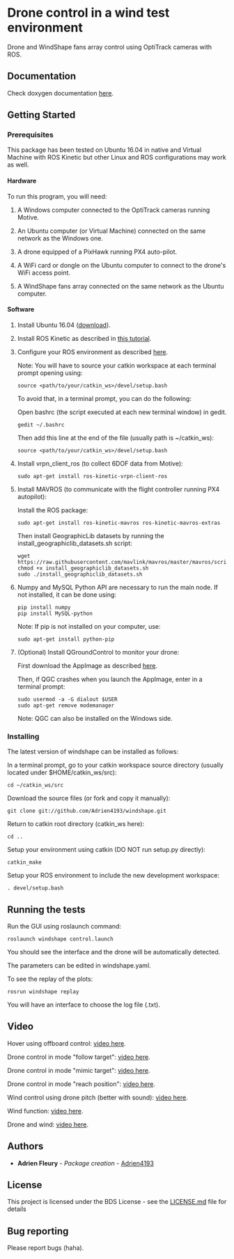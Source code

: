 # Drone control in a wind test environment

Drone and WindShape fans array control using OptiTrack cameras with ROS.

## Documentation

Check doxygen documentation [here](https://adrien4193.github.io/windshape).

## Getting Started

### Prerequisites

This package has been tested on Ubuntu 16.04 in native and Virtual Machine with ROS Kinetic but other Linux and ROS configurations may work as well.

#### Hardware

To run this program, you will need:

1. A Windows computer connected to the OptiTrack cameras running Motive.

2. An Ubuntu computer (or Virtual Machine) connected on the same network as the Windows one.

3. A drone equipped of a PixHawk running PX4 auto-pilot.

4. A WiFi card or dongle on the Ubuntu computer to connect to the drone's WiFi access point.

5. A WindShape fans array connected on the same network as the Ubuntu computer.

#### Software

1. Install Ubuntu 16.04 ([download](http://releases.ubuntu.com/16.04)).

2. Install ROS Kinetic as described in [this tutorial](http://wiki.ros.org/kinetic/Installation/Ubuntu).

3. Configure your ROS environment as described [here](http://wiki.ros.org/ROS/Tutorials/InstallingandConfiguringROSEnvironment).

	Note: You will have to source your catkin workspace at each terminal prompt opening using:
	
	`source <path/to/your/catkin_ws>/devel/setup.bash`
	
	To avoid that, in a terminal prompt, you can do the following:
	
	Open bashrc (the script executed at each new terminal window) in gedit.
	
	`gedit ~/.bashrc`

	Then add this line at the end of the file (usually path is ~/catkin_ws):
	
	`source <path/to/your/catkin_ws>/devel/setup.bash`

4. Install vrpn_client_ros (to collect 6DOF data from Motive):

	`sudo apt-get install ros-kinetic-vrpn-client-ros`

5. Install MAVROS (to communicate with the flight controller running PX4 autopilot):
	
	Install the ROS package:
	
	`sudo apt-get install ros-kinetic-mavros ros-kinetic-mavros-extras`
	
	Then install GeographicLib datasets by running the install_geographiclib_datasets.sh script:

	```
	wget https://raw.githubusercontent.com/mavlink/mavros/master/mavros/scripts/install_geographiclib_datasets.sh
	chmod +x install_geographiclib_datasets.sh
	sudo ./install_geographiclib_datasets.sh
	```

6. Numpy and MySQL Python API are necessary to run the main node. If not installed, it can be done using:

	```
	pip install numpy
	pip install MySQL-python
	```
	
	Note: If pip is not installed on your computer, use:
	
	`sudo apt-get install python-pip`

7. (Optional) Install QGroundControl to monitor your drone:

	First download the AppImage as described [here](https://docs.qgroundcontrol.com/en/getting_started/download_and_install.html).
	
	Then, if QGC crashes when you launch the AppImage, enter in a terminal prompt:
	
	```
	sudo usermod -a -G dialout $USER
	sudo apt-get remove modemanager
	```
	
	Note: QGC can also be installed on the Windows side.

### Installing

The latest version of windshape can be installed as follows:

In a terminal prompt, go to your catkin workspace source directory (usually located under $HOME/catkin_ws/src):

`cd ~/catkin_ws/src`

Download the source files (or fork and copy it manually):

`git clone git://github.com/Adrien4193/windshape.git`

Return to catkin root directory (catkin_ws here):

`cd ..`

Setup your environment using catkin (DO NOT run setup.py directly):

`catkin_make`

Setup your ROS environment to include the new development workspace:

`. devel/setup.bash`

## Running the tests

Run the GUI using roslaunch command:

`roslaunch windshape control.launch`

You should see the interface and the drone will be automatically detected.

The parameters can be edited in windshape.yaml.

To see the replay of the plots:

`rosrun windshape replay`

You will have an interface to choose the log file (.txt).

## Video

Hover using offboard control: [video here](https://drive.google.com/open?id=1RmHsBMmI1-eMWGd4iuTmPswGTIf-fbPF).

Drone control in mode "follow target": [video here](https://drive.google.com/open?id=1739lTYdr3A3ERDlvbINxapeQnbph3eQg).

Drone control in mode "mimic target": [video here](https://drive.google.com/open?id=1CpWrYsjDy3I_B_7iK03V-LxNd--XeB8Q).

Drone control in mode "reach position": [video here](https://drive.google.com/open?id=1Rdp5rcwXBWxsB72oH-5NI5kMpFt8XfK4).

Wind control using drone pitch (better with sound): [video here](https://drive.google.com/open?id=1Drrw3u30u8EaXehTX62B3-S0HLGWBAgt).

Wind function: [video here](https://drive.google.com/open?id=1pshqk90JXQU0623GQq7QOQQnzgkKgJDV).

Drone and wind: [video here](https://drive.google.com/open?id=1b6yyCfbO6iSfz79UblGvRwTAiixKAUkF).

## Authors

* **Adrien Fleury** - *Package creation* - [Adrien4193](https://github.com/Adrien4193)

## License

This project is licensed under the BDS License - see the [LICENSE.md](LICENSE.md) file for details

## Bug reporting

Please report bugs (haha).
